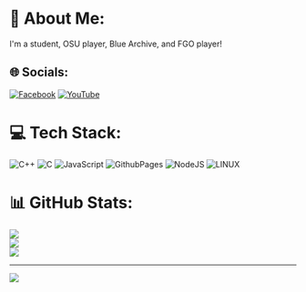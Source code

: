 # 💫 About Me:
I'm a student, OSU player, Blue Archive, and FGO player!


## 🌐 Socials:
[![Facebook](https://img.shields.io/badge/Facebook-%231877F2.svg?logo=Facebook&logoColor=white)](https://facebook.com/ShiyuriKizuku) [![YouTube](https://img.shields.io/badge/YouTube-%23FF0000.svg?logo=YouTube&logoColor=white)](https://youtube.com/@shiki2459) 

# 💻 Tech Stack:
![C++](https://img.shields.io/badge/c++-%2300599C.svg?style=for-the-badge&logo=c%2B%2B&logoColor=white) ![C](https://img.shields.io/badge/c-%2300599C.svg?style=for-the-badge&logo=c&logoColor=white) ![JavaScript](https://img.shields.io/badge/javascript-%23323330.svg?style=for-the-badge&logo=javascript&logoColor=%23F7DF1E) ![GithubPages](https://img.shields.io/badge/github%20pages-121013?style=for-the-badge&logo=github&logoColor=white) ![NodeJS](https://img.shields.io/badge/node.js-6DA55F?style=for-the-badge&logo=node.js&logoColor=white) ![LINUX](https://img.shields.io/badge/Linux-FCC624?style=for-the-badge&logo=linux&logoColor=black)
# 📊 GitHub Stats:
![](https://github-readme-stats.vercel.app/api?username=ShikiHTM&theme=onedark&hide_border=false&include_all_commits=false&count_private=false)<br/>
![](https://github-readme-streak-stats.herokuapp.com/?user=ShikiHTM&theme=onedark&hide_border=false)<br/>
![](https://github-readme-stats.vercel.app/api/top-langs/?username=ShikiHTM&theme=onedark&hide_border=false&include_all_commits=false&count_private=false&layout=compact)

---
[![](https://visitcount.itsvg.in/api?id=ShikiHTM&icon=0&color=0)](https://visitcount.itsvg.in)

<!-- Proudly created with GPRM ( https://gprm.itsvg.in ) -->
